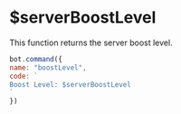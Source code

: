 # $serverBoostLevel

This function returns the server boost level.

```javascript
bot.command({
name: "boostLevel",
code: `
Boost Level: $serverBoostLevel
`
})
```

